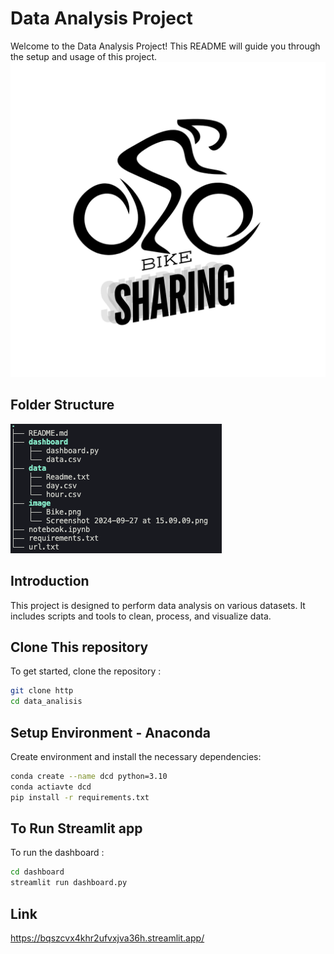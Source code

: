 # Data Analysis Project

Welcome to the Data Analysis Project! This README will guide you through the setup and usage of this project.
![Project Logo](image/Bike.png)
## Folder Structure
![Folder Structure](image/Screenshot%202024-09-27%20at%2015.15.49.png)
## Introduction

This project is designed to perform data analysis on various datasets. It includes scripts and tools to clean, process, and visualize data.

## Clone This repository
To get started, clone the repository :

```bash
git clone http
cd data_analisis
```

## Setup Environment - Anaconda
Create environment and install the necessary dependencies:
```bash
conda create --name dcd python=3.10
conda actiavte dcd
pip install -r requirements.txt
```

## To Run Streamlit app
To run the dashboard :
```bash
cd dashboard
streamlit run dashboard.py
```

## Link
https://bqszcvx4khr2ufvxjva36h.streamlit.app/